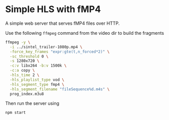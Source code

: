 # Simple HLS with fMP4

A simple web server that serves fMP4 files over HTTP. 

Use the following `ffmpeg` command from the video dir to build the fragments
```sh
ffmpeg -y \
  -i ../sintel_trailer-1080p.mp4 \
  -force_key_frames "expr:gte(t,n_forced*2)" \
  -sc_threshold 0 \
  -s 1280x720 \
  -c:v libx264 -b:v 1500k \
  -c:a copy \
  -hls_time 2 \
  -hls_playlist_type vod \
  -hls_segment_type fmp4 \
  -hls_segment_filename "fileSequence%d.m4s" \
  prog_index.m3u8
```

Then run the server using
```sh
npm start
```